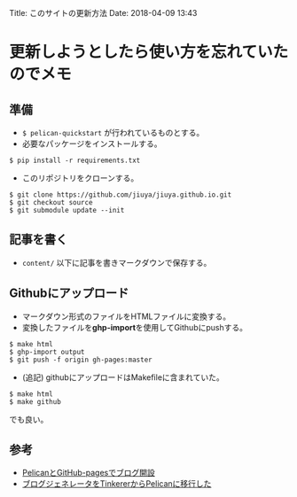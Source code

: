 Title: このサイトの更新方法
Date: 2018-04-09 13:43

# 更新しようとしたら使い方を忘れていたのでメモ


## 準備
- `$ pelican-quickstart` が行われているものとする。
- 必要なパッケージをインストールする。
```
$ pip install -r requirements.txt
```
- このリポジトリをクローンする。
```
$ git clone https://github.com/jiuya/jiuya.github.io.git
$ git checkout source
$ git submodule update --init 
```

## 記事を書く
- `content/` 以下に記事を書きマークダウンで保存する。

## Githubにアップロード
- マークダウン形式のファイルをHTMLファイルに変換する。
- 変換したファイルを**ghp-import**を使用してGithubにpushする。
```
$ make html
$ ghp-import output
$ git push -f origin gh-pages:master
```
- (追記) githubにアップロードはMakefileに含まれていた。
```
$ make html
$ make github
```
でも良い。

## 参考
- [PelicanとGitHub-pagesでブログ開設](https://qiita.com/akimach/items/dfcac164ac5669a6378://kazukousen.github.io/python-pelican-install.html)
- [ブログジェネレータをTinkererからPelicanに移行した](https://memo.laughk.org/2014/08/10/tinker2pelican-repo.html)

